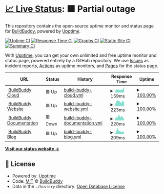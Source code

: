 # [📈 Live Status](https://status.buildbuddy.io): <!--live status--> **🟧 Partial outage**

This repository contains the open-source uptime monitor and status page for [BuildBuddy](https://buildbuddy.io), powered by [Upptime](https://github.com/upptime/upptime).

[![Uptime CI](https://github.com/buildbuddy-io/buildbuddy-uptime/workflows/Uptime%20CI/badge.svg)](https://github.com/buildbuddy-io/buildbuddy-uptime/actions?query=workflow%3A%22Uptime+CI%22)
[![Response Time CI](https://github.com/buildbuddy-io/buildbuddy-uptime/workflows/Response%20Time%20CI/badge.svg)](https://github.com/buildbuddy-io/buildbuddy-uptime/actions?query=workflow%3A%22Response+Time+CI%22)
[![Graphs CI](https://github.com/buildbuddy-io/buildbuddy-uptime/workflows/Graphs%20CI/badge.svg)](https://github.com/buildbuddy-io/buildbuddy-uptime/actions?query=workflow%3A%22Graphs+CI%22)
[![Static Site CI](https://github.com/buildbuddy-io/buildbuddy-uptime/workflows/Static%20Site%20CI/badge.svg)](https://github.com/buildbuddy-io/buildbuddy-uptime/actions?query=workflow%3A%22Static+Site+CI%22)
[![Summary CI](https://github.com/buildbuddy-io/buildbuddy-uptime/workflows/Summary%20CI/badge.svg)](https://github.com/buildbuddy-io/buildbuddy-uptime/actions?query=workflow%3A%22Summary+CI%22)

With [Upptime](https://upptime.js.org), you can get your own unlimited and free uptime monitor and status page, powered entirely by a GitHub repository. We use [Issues](https://github.com/buildbuddy-io/buildbuddy-uptime/issues) as incident reports, [Actions](https://github.com/buildbuddy-io/buildbuddy-uptime/actions) as uptime monitors, and [Pages](https://status.buildbuddy.io) for the status page.

<!--start: status pages-->
<!-- This summary is generated by Upptime (https://github.com/upptime/upptime) -->
<!-- Do not edit this manually, your changes will be overwritten -->
<!-- prettier-ignore -->
| URL | Status | History | Response Time | Uptime |
| --- | ------ | ------- | ------------- | ------ |
| <img alt="" src="https://favicons.githubusercontent.com/app.buildbuddy.io" height="13"> [BuildBuddy Cloud](https://app.buildbuddy.io) | 🟩 Up | [build-buddy-cloud.yml](https://github.com/buildbuddy-io/buildbuddy-status/commits/HEAD/history/build-buddy-cloud.yml) | <details><summary><img alt="Response time graph" src="./graphs/build-buddy-cloud/response-time-week.png" height="20"> 159ms</summary><br><a href="https://status.buildbuddy.io/history/build-buddy-cloud"><img alt="Response time 161" src="https://img.shields.io/endpoint?url=https%3A%2F%2Fraw.githubusercontent.com%2Fbuildbuddy-io%2Fbuildbuddy-status%2FHEAD%2Fapi%2Fbuild-buddy-cloud%2Fresponse-time.json"></a><br><a href="https://status.buildbuddy.io/history/build-buddy-cloud"><img alt="24-hour response time 282" src="https://img.shields.io/endpoint?url=https%3A%2F%2Fraw.githubusercontent.com%2Fbuildbuddy-io%2Fbuildbuddy-status%2FHEAD%2Fapi%2Fbuild-buddy-cloud%2Fresponse-time-day.json"></a><br><a href="https://status.buildbuddy.io/history/build-buddy-cloud"><img alt="7-day response time 159" src="https://img.shields.io/endpoint?url=https%3A%2F%2Fraw.githubusercontent.com%2Fbuildbuddy-io%2Fbuildbuddy-status%2FHEAD%2Fapi%2Fbuild-buddy-cloud%2Fresponse-time-week.json"></a><br><a href="https://status.buildbuddy.io/history/build-buddy-cloud"><img alt="30-day response time 161" src="https://img.shields.io/endpoint?url=https%3A%2F%2Fraw.githubusercontent.com%2Fbuildbuddy-io%2Fbuildbuddy-status%2FHEAD%2Fapi%2Fbuild-buddy-cloud%2Fresponse-time-month.json"></a><br><a href="https://status.buildbuddy.io/history/build-buddy-cloud"><img alt="1-year response time 161" src="https://img.shields.io/endpoint?url=https%3A%2F%2Fraw.githubusercontent.com%2Fbuildbuddy-io%2Fbuildbuddy-status%2FHEAD%2Fapi%2Fbuild-buddy-cloud%2Fresponse-time-year.json"></a></details> | <details><summary><a href="https://status.buildbuddy.io/history/build-buddy-cloud">100.00%</a></summary><a href="https://status.buildbuddy.io/history/build-buddy-cloud"><img alt="All-time uptime 100.00%" src="https://img.shields.io/endpoint?url=https%3A%2F%2Fraw.githubusercontent.com%2Fbuildbuddy-io%2Fbuildbuddy-status%2FHEAD%2Fapi%2Fbuild-buddy-cloud%2Fuptime.json"></a><br><a href="https://status.buildbuddy.io/history/build-buddy-cloud"><img alt="24-hour uptime 100.00%" src="https://img.shields.io/endpoint?url=https%3A%2F%2Fraw.githubusercontent.com%2Fbuildbuddy-io%2Fbuildbuddy-status%2FHEAD%2Fapi%2Fbuild-buddy-cloud%2Fuptime-day.json"></a><br><a href="https://status.buildbuddy.io/history/build-buddy-cloud"><img alt="7-day uptime 100.00%" src="https://img.shields.io/endpoint?url=https%3A%2F%2Fraw.githubusercontent.com%2Fbuildbuddy-io%2Fbuildbuddy-status%2FHEAD%2Fapi%2Fbuild-buddy-cloud%2Fuptime-week.json"></a><br><a href="https://status.buildbuddy.io/history/build-buddy-cloud"><img alt="30-day uptime 100.00%" src="https://img.shields.io/endpoint?url=https%3A%2F%2Fraw.githubusercontent.com%2Fbuildbuddy-io%2Fbuildbuddy-status%2FHEAD%2Fapi%2Fbuild-buddy-cloud%2Fuptime-month.json"></a><br><a href="https://status.buildbuddy.io/history/build-buddy-cloud"><img alt="1-year uptime 100.00%" src="https://img.shields.io/endpoint?url=https%3A%2F%2Fraw.githubusercontent.com%2Fbuildbuddy-io%2Fbuildbuddy-status%2FHEAD%2Fapi%2Fbuild-buddy-cloud%2Fuptime-year.json"></a></details>
| <img alt="" src="https://favicons.githubusercontent.com/www.buildbuddy.io" height="13"> [BuildBuddy Website](https://www.buildbuddy.io) | 🟩 Up | [build-buddy-website.yml](https://github.com/buildbuddy-io/buildbuddy-status/commits/HEAD/history/build-buddy-website.yml) | <details><summary><img alt="Response time graph" src="./graphs/build-buddy-website/response-time-week.png" height="20"> 223ms</summary><br><a href="https://status.buildbuddy.io/history/build-buddy-website"><img alt="Response time 234" src="https://img.shields.io/endpoint?url=https%3A%2F%2Fraw.githubusercontent.com%2Fbuildbuddy-io%2Fbuildbuddy-status%2FHEAD%2Fapi%2Fbuild-buddy-website%2Fresponse-time.json"></a><br><a href="https://status.buildbuddy.io/history/build-buddy-website"><img alt="24-hour response time 163" src="https://img.shields.io/endpoint?url=https%3A%2F%2Fraw.githubusercontent.com%2Fbuildbuddy-io%2Fbuildbuddy-status%2FHEAD%2Fapi%2Fbuild-buddy-website%2Fresponse-time-day.json"></a><br><a href="https://status.buildbuddy.io/history/build-buddy-website"><img alt="7-day response time 223" src="https://img.shields.io/endpoint?url=https%3A%2F%2Fraw.githubusercontent.com%2Fbuildbuddy-io%2Fbuildbuddy-status%2FHEAD%2Fapi%2Fbuild-buddy-website%2Fresponse-time-week.json"></a><br><a href="https://status.buildbuddy.io/history/build-buddy-website"><img alt="30-day response time 234" src="https://img.shields.io/endpoint?url=https%3A%2F%2Fraw.githubusercontent.com%2Fbuildbuddy-io%2Fbuildbuddy-status%2FHEAD%2Fapi%2Fbuild-buddy-website%2Fresponse-time-month.json"></a><br><a href="https://status.buildbuddy.io/history/build-buddy-website"><img alt="1-year response time 234" src="https://img.shields.io/endpoint?url=https%3A%2F%2Fraw.githubusercontent.com%2Fbuildbuddy-io%2Fbuildbuddy-status%2FHEAD%2Fapi%2Fbuild-buddy-website%2Fresponse-time-year.json"></a></details> | <details><summary><a href="https://status.buildbuddy.io/history/build-buddy-website">100.00%</a></summary><a href="https://status.buildbuddy.io/history/build-buddy-website"><img alt="All-time uptime 100.00%" src="https://img.shields.io/endpoint?url=https%3A%2F%2Fraw.githubusercontent.com%2Fbuildbuddy-io%2Fbuildbuddy-status%2FHEAD%2Fapi%2Fbuild-buddy-website%2Fuptime.json"></a><br><a href="https://status.buildbuddy.io/history/build-buddy-website"><img alt="24-hour uptime 100.00%" src="https://img.shields.io/endpoint?url=https%3A%2F%2Fraw.githubusercontent.com%2Fbuildbuddy-io%2Fbuildbuddy-status%2FHEAD%2Fapi%2Fbuild-buddy-website%2Fuptime-day.json"></a><br><a href="https://status.buildbuddy.io/history/build-buddy-website"><img alt="7-day uptime 100.00%" src="https://img.shields.io/endpoint?url=https%3A%2F%2Fraw.githubusercontent.com%2Fbuildbuddy-io%2Fbuildbuddy-status%2FHEAD%2Fapi%2Fbuild-buddy-website%2Fuptime-week.json"></a><br><a href="https://status.buildbuddy.io/history/build-buddy-website"><img alt="30-day uptime 100.00%" src="https://img.shields.io/endpoint?url=https%3A%2F%2Fraw.githubusercontent.com%2Fbuildbuddy-io%2Fbuildbuddy-status%2FHEAD%2Fapi%2Fbuild-buddy-website%2Fuptime-month.json"></a><br><a href="https://status.buildbuddy.io/history/build-buddy-website"><img alt="1-year uptime 100.00%" src="https://img.shields.io/endpoint?url=https%3A%2F%2Fraw.githubusercontent.com%2Fbuildbuddy-io%2Fbuildbuddy-status%2FHEAD%2Fapi%2Fbuild-buddy-website%2Fuptime-year.json"></a></details>
| <img alt="" src="https://favicons.githubusercontent.com/docs.buildbuddy.io" height="13"> [BuildBuddy Documentation](https://docs.buildbuddy.io) | 🟥 Down | [build-buddy-documentation.yml](https://github.com/buildbuddy-io/buildbuddy-status/commits/HEAD/history/build-buddy-documentation.yml) | <details><summary><img alt="Response time graph" src="./graphs/build-buddy-documentation/response-time-week.png" height="20"> 220ms</summary><br><a href="https://status.buildbuddy.io/history/build-buddy-documentation"><img alt="Response time 207" src="https://img.shields.io/endpoint?url=https%3A%2F%2Fraw.githubusercontent.com%2Fbuildbuddy-io%2Fbuildbuddy-status%2FHEAD%2Fapi%2Fbuild-buddy-documentation%2Fresponse-time.json"></a><br><a href="https://status.buildbuddy.io/history/build-buddy-documentation"><img alt="24-hour response time 95" src="https://img.shields.io/endpoint?url=https%3A%2F%2Fraw.githubusercontent.com%2Fbuildbuddy-io%2Fbuildbuddy-status%2FHEAD%2Fapi%2Fbuild-buddy-documentation%2Fresponse-time-day.json"></a><br><a href="https://status.buildbuddy.io/history/build-buddy-documentation"><img alt="7-day response time 220" src="https://img.shields.io/endpoint?url=https%3A%2F%2Fraw.githubusercontent.com%2Fbuildbuddy-io%2Fbuildbuddy-status%2FHEAD%2Fapi%2Fbuild-buddy-documentation%2Fresponse-time-week.json"></a><br><a href="https://status.buildbuddy.io/history/build-buddy-documentation"><img alt="30-day response time 207" src="https://img.shields.io/endpoint?url=https%3A%2F%2Fraw.githubusercontent.com%2Fbuildbuddy-io%2Fbuildbuddy-status%2FHEAD%2Fapi%2Fbuild-buddy-documentation%2Fresponse-time-month.json"></a><br><a href="https://status.buildbuddy.io/history/build-buddy-documentation"><img alt="1-year response time 207" src="https://img.shields.io/endpoint?url=https%3A%2F%2Fraw.githubusercontent.com%2Fbuildbuddy-io%2Fbuildbuddy-status%2FHEAD%2Fapi%2Fbuild-buddy-documentation%2Fresponse-time-year.json"></a></details> | <details><summary><a href="https://status.buildbuddy.io/history/build-buddy-documentation">100.00%</a></summary><a href="https://status.buildbuddy.io/history/build-buddy-documentation"><img alt="All-time uptime 100.00%" src="https://img.shields.io/endpoint?url=https%3A%2F%2Fraw.githubusercontent.com%2Fbuildbuddy-io%2Fbuildbuddy-status%2FHEAD%2Fapi%2Fbuild-buddy-documentation%2Fuptime.json"></a><br><a href="https://status.buildbuddy.io/history/build-buddy-documentation"><img alt="24-hour uptime 99.99%" src="https://img.shields.io/endpoint?url=https%3A%2F%2Fraw.githubusercontent.com%2Fbuildbuddy-io%2Fbuildbuddy-status%2FHEAD%2Fapi%2Fbuild-buddy-documentation%2Fuptime-day.json"></a><br><a href="https://status.buildbuddy.io/history/build-buddy-documentation"><img alt="7-day uptime 100.00%" src="https://img.shields.io/endpoint?url=https%3A%2F%2Fraw.githubusercontent.com%2Fbuildbuddy-io%2Fbuildbuddy-status%2FHEAD%2Fapi%2Fbuild-buddy-documentation%2Fuptime-week.json"></a><br><a href="https://status.buildbuddy.io/history/build-buddy-documentation"><img alt="30-day uptime 100.00%" src="https://img.shields.io/endpoint?url=https%3A%2F%2Fraw.githubusercontent.com%2Fbuildbuddy-io%2Fbuildbuddy-status%2FHEAD%2Fapi%2Fbuild-buddy-documentation%2Fuptime-month.json"></a><br><a href="https://status.buildbuddy.io/history/build-buddy-documentation"><img alt="1-year uptime 100.00%" src="https://img.shields.io/endpoint?url=https%3A%2F%2Fraw.githubusercontent.com%2Fbuildbuddy-io%2Fbuildbuddy-status%2FHEAD%2Fapi%2Fbuild-buddy-documentation%2Fuptime-year.json"></a></details>
| <img alt="" src="https://favicons.githubusercontent.com/blog.buildbuddy.io" height="13"> [BuildBuddy Blog](https://blog.buildbuddy.io) | 🟩 Up | [build-buddy-blog.yml](https://github.com/buildbuddy-io/buildbuddy-status/commits/HEAD/history/build-buddy-blog.yml) | <details><summary><img alt="Response time graph" src="./graphs/build-buddy-blog/response-time-week.png" height="20"> 209ms</summary><br><a href="https://status.buildbuddy.io/history/build-buddy-blog"><img alt="Response time 173" src="https://img.shields.io/endpoint?url=https%3A%2F%2Fraw.githubusercontent.com%2Fbuildbuddy-io%2Fbuildbuddy-status%2FHEAD%2Fapi%2Fbuild-buddy-blog%2Fresponse-time.json"></a><br><a href="https://status.buildbuddy.io/history/build-buddy-blog"><img alt="24-hour response time 95" src="https://img.shields.io/endpoint?url=https%3A%2F%2Fraw.githubusercontent.com%2Fbuildbuddy-io%2Fbuildbuddy-status%2FHEAD%2Fapi%2Fbuild-buddy-blog%2Fresponse-time-day.json"></a><br><a href="https://status.buildbuddy.io/history/build-buddy-blog"><img alt="7-day response time 209" src="https://img.shields.io/endpoint?url=https%3A%2F%2Fraw.githubusercontent.com%2Fbuildbuddy-io%2Fbuildbuddy-status%2FHEAD%2Fapi%2Fbuild-buddy-blog%2Fresponse-time-week.json"></a><br><a href="https://status.buildbuddy.io/history/build-buddy-blog"><img alt="30-day response time 173" src="https://img.shields.io/endpoint?url=https%3A%2F%2Fraw.githubusercontent.com%2Fbuildbuddy-io%2Fbuildbuddy-status%2FHEAD%2Fapi%2Fbuild-buddy-blog%2Fresponse-time-month.json"></a><br><a href="https://status.buildbuddy.io/history/build-buddy-blog"><img alt="1-year response time 173" src="https://img.shields.io/endpoint?url=https%3A%2F%2Fraw.githubusercontent.com%2Fbuildbuddy-io%2Fbuildbuddy-status%2FHEAD%2Fapi%2Fbuild-buddy-blog%2Fresponse-time-year.json"></a></details> | <details><summary><a href="https://status.buildbuddy.io/history/build-buddy-blog">100.00%</a></summary><a href="https://status.buildbuddy.io/history/build-buddy-blog"><img alt="All-time uptime 100.00%" src="https://img.shields.io/endpoint?url=https%3A%2F%2Fraw.githubusercontent.com%2Fbuildbuddy-io%2Fbuildbuddy-status%2FHEAD%2Fapi%2Fbuild-buddy-blog%2Fuptime.json"></a><br><a href="https://status.buildbuddy.io/history/build-buddy-blog"><img alt="24-hour uptime 100.00%" src="https://img.shields.io/endpoint?url=https%3A%2F%2Fraw.githubusercontent.com%2Fbuildbuddy-io%2Fbuildbuddy-status%2FHEAD%2Fapi%2Fbuild-buddy-blog%2Fuptime-day.json"></a><br><a href="https://status.buildbuddy.io/history/build-buddy-blog"><img alt="7-day uptime 100.00%" src="https://img.shields.io/endpoint?url=https%3A%2F%2Fraw.githubusercontent.com%2Fbuildbuddy-io%2Fbuildbuddy-status%2FHEAD%2Fapi%2Fbuild-buddy-blog%2Fuptime-week.json"></a><br><a href="https://status.buildbuddy.io/history/build-buddy-blog"><img alt="30-day uptime 100.00%" src="https://img.shields.io/endpoint?url=https%3A%2F%2Fraw.githubusercontent.com%2Fbuildbuddy-io%2Fbuildbuddy-status%2FHEAD%2Fapi%2Fbuild-buddy-blog%2Fuptime-month.json"></a><br><a href="https://status.buildbuddy.io/history/build-buddy-blog"><img alt="1-year uptime 100.00%" src="https://img.shields.io/endpoint?url=https%3A%2F%2Fraw.githubusercontent.com%2Fbuildbuddy-io%2Fbuildbuddy-status%2FHEAD%2Fapi%2Fbuild-buddy-blog%2Fuptime-year.json"></a></details>

<!--end: status pages-->

[**Visit our status website →**](https://status.buildbuddy.io)

## 📄 License

- Powered by: [Upptime](https://github.com/upptime/upptime)
- Code: [MIT](./LICENSE) © [BuildBuddy](https://buildbuddy.io)
- Data in the `./history` directory: [Open Database License](https://opendatacommons.org/licenses/odbl/1-0/)
